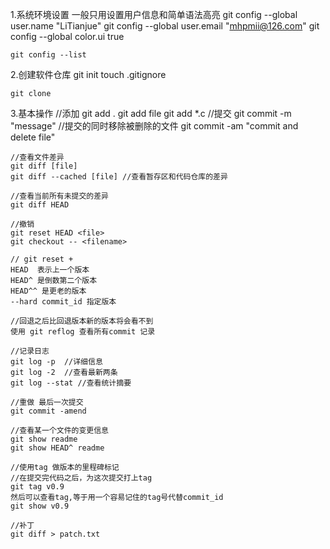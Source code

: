 1.系统环境设置
	一般只用设置用户信息和简单语法高亮
	git config --global user.name "LiTianjue"
	git config --global user.email "mhpmii@126.com"
	git config --global color.ui true
	
	git config --list

	
2.创建软件仓库
	git init
	touch .gitignore

	git clone

3.基本操作
	//添加
	git add .
	git add file
	git add *.c
	//提交
	git commit -m "message"
	//提交的同时移除被删除的文件
	git commit -am "commit and delete file"
	
	//查看文件差异
	git diff [file]
	git diff --cached [file] //查看暂存区和代码仓库的差异

	//查看当前所有未提交的差异
	git diff HEAD

	//撤销
	git reset HEAD <file>
	git checkout -- <filename>
	
	// git reset + 
	HEAD  表示上一个版本
	HEAD^ 是倒数第二个版本
	HEAD^^ 是更老的版本
	--hard commit_id 指定版本

	//回退之后比回退版本新的版本将会看不到
	使用 git reflog 查看所有commit 记录

	//记录日志
	git log -p	//详细信息
	git log -2  //查看最新两条
	git log --stat //查看统计摘要

	//重做 最后一次提交
	git commit -amend

	//查看某一个文件的变更信息
	git show readme
	git show HEAD^ readme

	//使用tag 做版本的里程碑标记
	//在提交完代码之后，为这次提交打上tag
	git tag v0.9
	然后可以查看tag,等于用一个容易记住的tag号代替commit_id
	git show v0.9
	
	//补丁
	git diff > patch.txt



